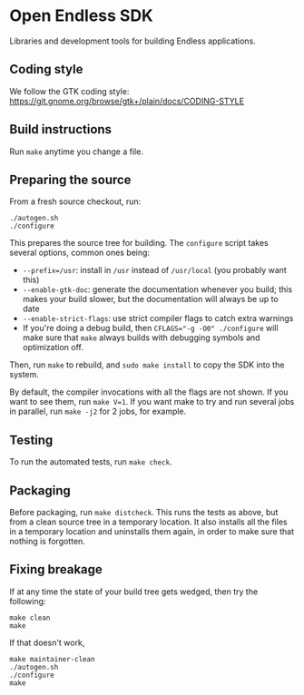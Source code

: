 Open Endless SDK
================

Libraries and development tools for building Endless applications.

Coding style
------------

We follow the GTK coding style:
https://git.gnome.org/browse/gtk+/plain/docs/CODING-STYLE

Build instructions
------------------

Run `make` anytime you change a file.

Preparing the source
--------------------

From a fresh source checkout, run:

    ./autogen.sh
    ./configure

This prepares the source tree for building. The `configure` script takes several options, common ones being:

 - `--prefix=/usr`: install in `/usr` instead of `/usr/local` (you probably want this)
 - `--enable-gtk-doc`: generate the documentation whenever you build; this makes your build slower, but the documentation will always be up to date
 - `--enable-strict-flags`: use strict compiler flags to catch extra warnings
 - If you're doing a debug build, then `CFLAGS="-g -O0" ./configure` will make sure that `make` always builds with debugging symbols and optimization off.

Then, run `make` to rebuild, and `sudo make install` to copy the SDK into the system.

By default, the compiler invocations with all the flags are not shown.
If you want to see them, run `make V=1`.
If you want make to try and run several jobs in parallel, run `make -j2` for 2 jobs, for example.

Testing
-------

To run the automated tests, run `make check`.

Packaging
---------

Before packaging, run `make distcheck`.
This runs the tests as above, but from a clean source tree in a temporary location.
It also installs all the files in a temporary location and uninstalls them again, in order to make sure that nothing is forgotten.

Fixing breakage
---------------

If at any time the state of your build tree gets wedged, then try the following:

    make clean
    make

If that doesn't work,

    make maintainer-clean
    ./autogen.sh
    ./configure
    make
